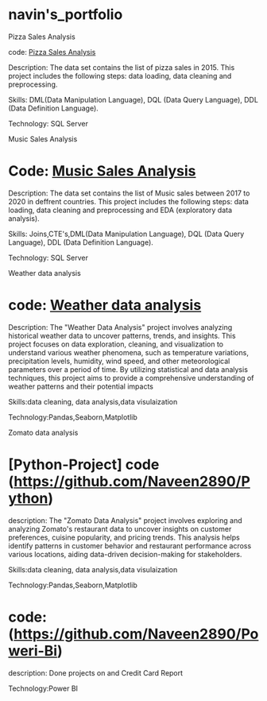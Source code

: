 # navin's_portfolio
Pizza Sales Analysis


code: [Pizza Sales Analysis](https://github.com/Naveen2890/SQL/blob/master/pizzas_slaes.sql)

Description:
The data set contains the list of pizza sales in 2015. This project includes the following steps: data loading, data cleaning and preprocessing.

Skills:
DML(Data Manipulation Language), DQL (Data Query Language), DDL (Data Definition Language).

Technology:
SQL Server

Music Sales Analysis
# Code: [Music Sales Analysis](https://github.com/Naveen2890/SQL/blob/master/musicStore_analysis.sql)
Description:
The data set contains the list of Music sales between 2017 to 2020 in deffrent countries. This project includes the following steps: data loading, data cleaning and preprocessing and EDA (exploratory data analysis).

Skills:
Joins,CTE's,DML(Data Manipulation Language), DQL (Data Query Language), DDL (Data Definition Language).

Technology: SQL Server

Weather data analysis
# code: [Weather data analysis](https://github.com/Naveen2890/Python)
Description:
The "Weather Data Analysis" project involves analyzing historical weather data to uncover patterns, trends, and insights. This project focuses on data exploration, cleaning, and visualization to understand various weather phenomena, such as temperature variations, precipitation levels, humidity, wind speed, and other meteorological parameters over a period of time. By utilizing statistical and data analysis techniques, this project aims to provide a comprehensive understanding of weather patterns and their potential impacts

Skills:data cleaning, data analysis,data visulaization


Technology:Pandas,Seaborn,Matplotlib

Zomato data analysis
# [Python-Project] code (https://github.com/Naveen2890/Python)
description:
The "Zomato Data Analysis" project involves exploring and analyzing Zomato's restaurant data to uncover insights on customer preferences, cuisine popularity, and pricing trends. This analysis helps identify patterns in customer behavior and restaurant performance across various locations, aiding data-driven decision-making for stakeholders.

Skills:data cleaning, data analysis,data visulaization

Technology:Pandas,Seaborn,Matplotlib

# code: (https://github.com/Naveen2890/Poweri-Bi)
description:
Done projects on and Credit Card Report

Technology:Power BI
